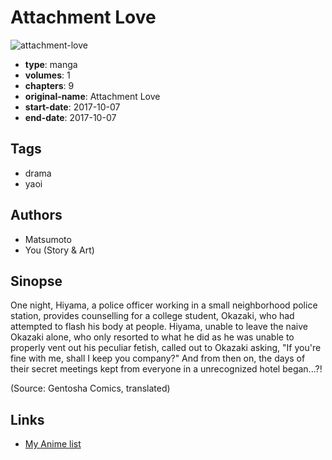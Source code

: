 # Attachment Love

![attachment-love](https://cdn.myanimelist.net/images/manga/2/244572.jpg)

-   **type**: manga
-   **volumes**: 1
-   **chapters**: 9
-   **original-name**: Attachment Love
-   **start-date**: 2017-10-07
-   **end-date**: 2017-10-07

## Tags

-   drama
-   yaoi

## Authors

-   Matsumoto
-   You (Story & Art)

## Sinopse

One night, Hiyama, a police officer working in a small neighborhood police station, provides counselling for a college student, Okazaki, who had attempted to flash his body at people. Hiyama, unable to leave the naive Okazaki alone, who only resorted to what he did as he was unable to properly vent out his peculiar fetish, called out to Okazaki asking, "If you're fine with me, shall I keep you company?" And from then on, the days of their secret meetings kept from everyone in a unrecognized hotel began...?!

(Source: Gentosha Comics, translated)

## Links

-   [My Anime list](https://myanimelist.net/manga/134030/Attachment_Love)
